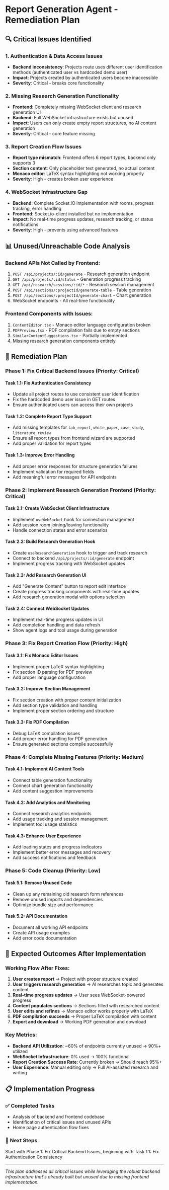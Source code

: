 # Report Generation Agent - Remediation Plan

## 🔍 **Critical Issues Identified**

### **1. Authentication & Data Access Issues**
- **Backend inconsistency**: Projects route uses different user identification methods (authenticated user vs hardcoded demo user)
- **Impact**: Projects created by authenticated users become inaccessible
- **Severity**: Critical - breaks core functionality

### **2. Missing Research Generation Functionality**
- **Frontend**: Completely missing WebSocket client and research generation UI
- **Backend**: Full WebSocket infrastructure exists but unused
- **Impact**: Users can only create empty report structures, no AI content generation
- **Severity**: Critical - core feature missing

### **3. Report Creation Flow Issues**
- **Report type mismatch**: Frontend offers 6 report types, backend only supports 3
- **Section content**: Only placeholder text generated, no actual content
- **Monaco editor**: LaTeX syntax highlighting not working properly
- **Severity**: High - creates broken user experience

### **4. WebSocket Infrastructure Gap**
- **Backend**: Complete Socket.IO implementation with rooms, progress tracking, error handling
- **Frontend**: Socket.io-client installed but no implementation
- **Impact**: No real-time progress updates, research tracking, or status notifications
- **Severity**: High - prevents using advanced features

## 📊 **Unused/Unreachable Code Analysis**

### **Backend APIs Not Called by Frontend:**
1. `POST /api/projects/:id/generate` - Research generation endpoint
2. `GET /api/projects/:id/status` - Generation progress tracking
3. `GET /api/research/sessions/:id/*` - Research session management
4. `POST /api/sections/:projectId/generate-table` - Table generation
5. `POST /api/sections/:projectId/generate-chart` - Chart generation
6. WebSocket endpoints - All real-time functionality

### **Frontend Components with Issues:**
1. `ContentEditor.tsx` - Monaco editor language configuration broken
2. `PDFPreview.tsx` - PDF compilation fails due to empty sections
3. `SimilarContentSuggestions.tsx` - Partially implemented
4. Missing research generation components entirely

## 🚀 **Remediation Plan**

### **Phase 1: Fix Critical Backend Issues (Priority: Critical)**

#### **Task 1.1: Fix Authentication Consistency**
- Update all project routes to use consistent user identification
- Fix the hardcoded demo user issue in GET routes
- Ensure authenticated users can access their own projects

#### **Task 1.2: Complete Report Type Support**
- Add missing templates for `lab_report`, `white_paper`, `case_study`, `literature_review`
- Ensure all report types from frontend wizard are supported
- Add proper validation for report types

#### **Task 1.3: Improve Error Handling**
- Add proper error responses for structure generation failures
- Implement validation for required fields
- Add meaningful error messages for API endpoints

### **Phase 2: Implement Research Generation Frontend (Priority: Critical)**

#### **Task 2.1: Create WebSocket Client Infrastructure**
- Implement `useWebSocket` hook for connection management
- Add session room joining/leaving functionality
- Handle connection states and error scenarios

#### **Task 2.2: Build Research Generation Hook**
- Create `useResearchGeneration` hook to trigger and track research
- Connect to backend `/api/projects/:id/generate` endpoint
- Implement progress tracking with WebSocket updates

#### **Task 2.3: Add Research Generation UI**
- Add "Generate Content" button to report edit interface
- Create progress tracking components with real-time updates
- Add research generation modal with options selection

#### **Task 2.4: Connect WebSocket Updates**
- Implement real-time progress updates in UI
- Add completion handling and data refresh
- Show agent logs and tool usage during generation

### **Phase 3: Fix Report Creation Flow (Priority: High)**

#### **Task 3.1: Fix Monaco Editor Issues**
- Implement proper LaTeX syntax highlighting
- Fix section ID parsing for PDF preview
- Add proper language configuration

#### **Task 3.2: Improve Section Management**
- Fix section creation with proper content initialization
- Add section type validation and handling
- Implement proper section ordering and structure

#### **Task 3.3: Fix PDF Compilation**
- Debug LaTeX compilation issues
- Add proper error handling for PDF generation
- Ensure generated sections compile successfully

### **Phase 4: Complete Missing Features (Priority: Medium)**

#### **Task 4.1: Implement AI Content Tools**
- Connect table generation functionality
- Connect chart generation functionality
- Add content suggestion improvements

#### **Task 4.2: Add Analytics and Monitoring**
- Connect research analytics endpoints
- Add usage tracking and session management
- Implement tool usage statistics

#### **Task 4.3: Enhance User Experience**
- Add loading states and progress indicators
- Implement better error messages and recovery
- Add success notifications and feedback

### **Phase 5: Code Cleanup (Priority: Low)**

#### **Task 5.1: Remove Unused Code**
- Clean up any remaining old research form references
- Remove unused imports and dependencies
- Optimize bundle size and performance

#### **Task 5.2: API Documentation**
- Document all working API endpoints
- Create API usage examples
- Add error code documentation

## 🎯 **Expected Outcomes After Implementation**

### **Working Flow After Fixes:**
1. **User creates report** → Project with proper structure created
2. **User triggers research generation** → AI researches topic and generates content
3. **Real-time progress updates** → User sees WebSocket-powered progress
4. **Content populates sections** → Sections filled with researched content
5. **User edits and refines** → Monaco editor works properly with LaTeX
6. **PDF compilation succeeds** → Proper LaTeX compilation with content
7. **Export and download** → Working PDF generation and download

### **Key Metrics:**
- **Backend API Utilization**: ~60% of endpoints currently unused → 90%+ utilized
- **WebSocket Infrastructure**: 0% used → 100% functional
- **Report Creation Success Rate**: Currently broken → Should reach 95%+
- **User Experience**: Manual editing only → Full AI-assisted research and writing

## 📋 **Implementation Progress**

### ✅ **Completed Tasks**
- Analysis of backend and frontend codebase
- Identification of critical issues and unused APIs
- Home page authentication flow fixes

### 🔄 **Next Steps**
Start with Phase 1: Fix Critical Backend Issues, beginning with Task 1.1: Fix Authentication Consistency

---

*This plan addresses all critical issues while leveraging the robust backend infrastructure that's already built but unused due to missing frontend implementation.*